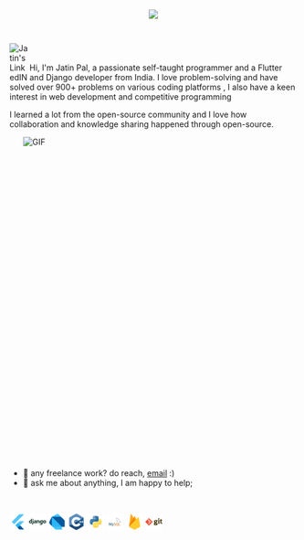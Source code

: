 
<h1 align="center">
  <a href="https://git.io/typing-svg">
    <img src="https://readme-typing-svg.herokuapp.com/?lines=Hello,+There!+👋;This+is+Jatin+Pal....;Nice+to+meet+you!&center=true&size=30">
  </a>
</h1>
<br>
  
  <a href="https://www.linkedin.com/in/jatin-pal-a9237320a">
    <img align="left" alt="Jatin's LinkedIN" width="35px" src="https://raw.githubusercontent.com/peterthehan/peterthehan/master/assets/linkedin.svg" />
  </a>
 
  <br>
  <br>
  Hi, I'm Jatin Pal, a passionate self-taught programmer and a Flutter and Django developer from India. I love problem-solving and have solved over 900+ problems on various coding platforms , I also have a keen interest in web development and competitive programming

  I learned a lot from the open-source community and I love how collaboration and knowledge sharing happened through open-source.
  
  <img align="right" alt="GIF" src="https://github.com/jack-coder5416/jack-coder5416/blob/main/gg.gif?raw=true" width="480" height="580" />

- 💼 any freelance work? do reach, [email](mailto:paljatin479@gmail.com) :)
- 💬 ask me about anything, I am happy to help;

<br>

<code><img height="30" src="https://raw.githubusercontent.com/github/explore/80688e429a7d4ef2fca1e82350fe8e3517d3494d/topics/flutter/flutter.png"></code>
<code><img height="30" src="https://raw.githubusercontent.com/github/explore/80688e429a7d4ef2fca1e82350fe8e3517d3494d/topics/django/django.png"></code>
<code><img height="30" src="https://raw.githubusercontent.com/github/explore/80688e429a7d4ef2fca1e82350fe8e3517d3494d/topics/dart/dart.png"></code>
<code><img height="30" src="https://raw.githubusercontent.com/github/explore/80688e429a7d4ef2fca1e82350fe8e3517d3494d/topics/cpp/cpp.png"></code>
<code><img height="30" src="https://raw.githubusercontent.com/github/explore/80688e429a7d4ef2fca1e82350fe8e3517d3494d/topics/python/python.png"></code>
<code><img height="30" src="https://raw.githubusercontent.com/github/explore/80688e429a7d4ef2fca1e82350fe8e3517d3494d/topics/mysql/mysql.png"></code>
<code><img height="30" src="https://raw.githubusercontent.com/github/explore/80688e429a7d4ef2fca1e82350fe8e3517d3494d/topics/firebase/firebase.png"></code>
<code><img height="30" src="https://raw.githubusercontent.com/github/explore/80688e429a7d4ef2fca1e82350fe8e3517d3494d/topics/git/git.png"></code>

